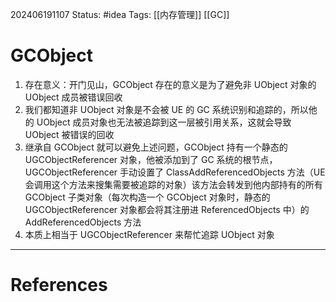 202406191107
Status: #idea
Tags: [[内存管理]] [[GC]]
# GCObject
1. 存在意义：开门见山，GCObject 存在的意义是为了避免非 UObject 对象的 UObject 成员被错误回收
2. 我们都知道非 UObject 对象是不会被 UE 的 GC 系统识别和追踪的，所以他的 UObject 成员对象也无法被追踪到这一层被引用关系，这就会导致 UObject 被错误的回收
3. 继承自 GCObject 就可以避免上述问题，GCObject 持有一个静态的 UGCObjectReferencer 对象，他被添加到了 GC 系统的根节点，UGCObjectReferencer 手动设置了 ClassAddReferencedObjects 方法（UE 会调用这个方法来搜集需要被追踪的对象）该方法会转发到他内部持有的所有 GCObject 子类对象（每次构造一个 GCObject 对象时，静态的 UGCObjectReferencer 对象都会将其注册进 ReferencedObjects 中）的 AddReferencedObjects 方法
4.  本质上相当于 UGCObjectReferencer 来帮忙追踪 UObject 对象

---
# References